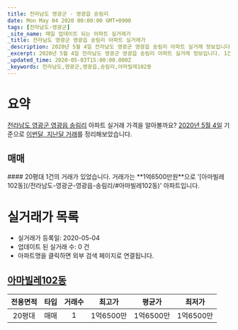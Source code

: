 ```yaml
---
title: 전라남도 영광군 - 영광읍 송림리
date: Mon May 04 2020 00:00:00 GMT+0900
tags: [전라남도-영광군]
_site_name: 매일 업데이트 되는 아파트 실거래가
_title: 전라남도 영광군 영광읍 송림리 아파트 실거래가
_description: 2020년 5월 4일 전라남도 영광군 영광읍 송림리 아파트 실거래 정보입니다. 1건 아파트 정보가 있습니다.
_excerpt: 2020년 5월 4일 전라남도 영광군 영광읍 송림리 아파트 실거래 정보입니다. 1건 아파트 정보가 있습니다.
_updated_time: 2020-05-03T15:00:00.000Z
_keywords: 전라남도,영광군,영광읍,송림리,아마빌레102동
---
```





# 요약
<ins>전라남도 영광군 영광읍 송림리</ins> 아파트 실거래 가격을 알아볼까요? <ins>2020년 5월 4일</ins> 기준으로 <ins>이번달, 지난달 거래</ins>를 정리해보았습니다.

## 매매
<div class="container">
<div class="twelve columns" markdown="1">
#### 20평대
1건의 거래가 있었습니다. 거래가는 **1억6500만원**으로 '[아마빌레102동](/전라남도-영광군-영광읍-송림리/#아마빌레102동)' 아파트입니다.
</div>
</div>



# 실거래가 목록
- 실거래가 등록일: 2020-05-04
- 업데이트 된 실거래 수: 0 건
- 아파트명을 클릭하면 외부 검색 페이지로 연결됩니다.

## [아마빌레102동](#아마빌레102동)

|전용면적|타입|거래수|최고가|평균가|최저가|
|:---:|:---:|:---:|:---:|:---:|:---:|
|20평대|<span class="deal-type-1">매매</span>|1|1억6500만|1억6500만|1억6500만|

<br/>



